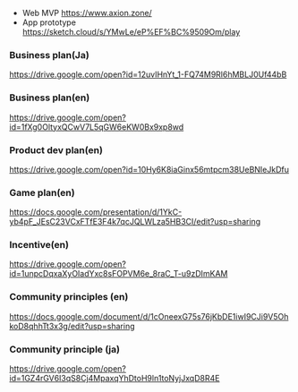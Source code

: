 - Web MVP
  https://www.axion.zone/
- App prototype
  https://sketch.cloud/s/YMwLe/eP%EF%BC%9509Om/play

### Business plan(Ja)
https://drive.google.com/open?id=12uvIHnYt_1-FQ74M9Rl6hMBLJ0Uf44bB
### Business plan(en)
  https://drive.google.com/open?id=1fXg0OltyxQCwV7L5qGW6eKW0Bx9xp8wd
### Product dev plan(en)
https://drive.google.com/open?id=10Hy6K8iaGinx56mtpcm38UeBNIeJkDfu
### Game plan(en)
https://docs.google.com/presentation/d/1YkC-yb4pF_JEsC23VCxFTfE3F4k7qcJQLWLza5HB3CI/edit?usp=sharing
### Incentive(en)
https://drive.google.com/open?id=1unpcDqxaXyOIadYxc8sFOPVM6e_8raC_T-u9zDImKAM
### Community principles (en)
https://docs.google.com/document/d/1cOneexG75s76jKbDE1iwI9CJi9V5OhkoD8qhhTt3x3g/edit?usp=sharing
### Community principle (ja)
https://drive.google.com/open?id=1GZ4rGV6I3qS8Cj4MpaxqYhDtoH9ln1toNyjJxqD8R4E